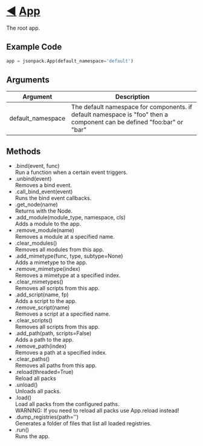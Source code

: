 #  [◀](./index.html) [App](/jsonpack/__init__.py)

The root app.

## Example Code
```py
app = jsonpack.App(default_namespace='default')
```

## Arguments

| Argument | Description |
|--|--|
|default_namespace|The default namespace for components. if default namespace is "foo" then a component can be defined "foo:bar" or "bar"|

## Methods

- .bind(event, func)<br>Run a function when a certain event triggers.
- .unbind(event)<br>Removes a bind event.
- .call_bind_event(event)<br>Runs the bind event callbacks.
- .get_node(name)<br>Returns with the Node.
- .add_module(module_type, namespace, cls)<br>Adds a module to the app.
- .remove_module(name)<br>Removes a module at a specified name.
- .clear_modules()<br>Removes all modules from this app.
- .add_mimetype(func, type, subtype=None)<br>Adds a mimetype to the app.
- .remove_mimetype(index)<br>Removes a mimetype at a specified index.
- .clear_mimetypes()<br>Removes all scripts from this app.
- .add_script(name, fp)<br>Adds a script to the app.
- .remove_script(name)<br>Removes a script at a specified name.
- .clear_scripts()<br>Removes all scripts from this app.
- .add_path(path, scripts=False)<br>Adds a path to the app.
- .remove_path(index)<br>Removes a path at a specified index.
- .clear_paths()<br>Removes all paths from this app.
- .reload(threaded=True)<br>Reload all packs
- .unload()<br>Unloads all packs.
- .load()<br>Load all packs from the configured paths.<br>WARNING: If you need to reload all packs use App.reload instead!
- .dump_registries(path='')<br>Generates a folder of files that list all loaded registries.
- .run()<br>Runs the app.